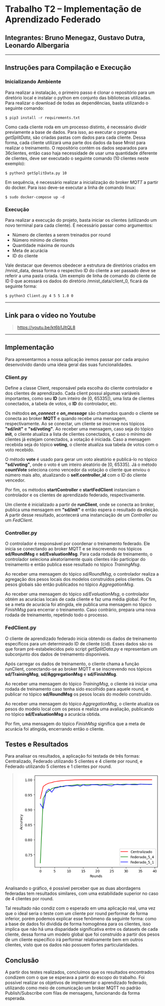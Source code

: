 # Trabalho T2 – Implementação de Aprendizado Federado
## Integrantes: Bruno Menegaz, Gustavo Dutra, Leonardo Albergaria
---
## **Instruções para Compilação e Execução**

### **Inicializando Ambiente**

Para realizar a instalação, o primeiro passo é clonar o repositório para um diretório local e instalar o python em conjunto das bibliotecas utilizadas. Para realizar o download de todas as dependências, basta utilizando o seguinte comando:

```
$ pip3 install -r requirements.txt
```

Como cada cliente roda em um processo distinto, é necessário dividir previamente a base de dados. Para isso, ao executar o programa *getSplitData*, são criadas pastas com dados para cada cliente. Dessa forma, cada cliente utilizará uma parte dos dados da base Mnist para realizar o treinamento. O repositório contém os dados separados para 36clientes, então caso haja necessidade de usar uma quantidade diferente de clientes, deve ser executado o seguinte comando (10 clientes neste exemplo):

```
$ python3 getSplitData.py 10
```

Em sequência, é necessário realizar a inicialização do broker *MQTT* a partir do docker. Para isso deve-se executar a linha de comando linux:

```
$ sudo docker-compose up -d
```

### **Execução**

Para realizar a execução do projeto, basta iniciar os clientes (utilizando um novo terminal para cada cliente). É necessário passar como argumentos:
- Número de clientes a serem treinados por round
- Número mínimo de clientes
- Quantidade máxima de rounds
- Meta de acurácia
- ID do cliente

Vale destacar que devemos obedecer a estrutura de diretórios criados em /mnist_data, dessa forma o respectivo ID do cliente a ser passado deve se referir a uma pasta criada. Um exemplo de linha de comando do cliente de ID 0 que acessará os dados do diretório /mnist_data/client_0, ficará da seguinte forma:

```
$ python3 Client.py 4 5 5 1.0 0
```
---
## **Link para o vídeo no Youtube**

> https://youtu.be/kt6b1JltQL8

---
## **Implementação**

Para apresentarmos a nossa aplicação iremos passar por cada arquivo desenvolvido dando uma ideia geral das suas funcionalidades.

### **Client.py**

Define a classe Client, responsável pela escolha do cliente controlador e dos clientes de aprendizado. Cada client possui algumas variáveis importantes, como seu **ID** (um inteiro de [0, 65335]), uma lista de clientes conectados, a tabela de votos, o **ID** do controlador, etc.

Os métodos **_on_connect_** e **_on_message_** são chamados quando o cliente se conecta ao broker **MQTT** e quando recebe uma mensagem, respectivamente. Ao se conectar, um cliente se inscreve nos tópicos **"sd/init"** e **"sd/voting"**. Ao receber uma mensagem, caso seja do tópico **init**, o cliente atualiza a lista de clientes conectados, e caso o mínimo de clientes já estejam conectados, a votação é iniciada. Caso a mensagem recebida seja do tópico **voting**, o cliente atualiza sua tabela de votos com o voto recebido.

O método **vote** é usado para gerar um voto aleatório e publicá-lo no tópico **"sd/voting"**, onde o voto é um inteiro aleatório de [0, 65335]. Já o método **countVote** seleciona como vencedor da votação o cliente que enviou o número mais alto, atualizando o **self.controller_id** com o ID do cliente vencedor.

Por fim, os métodos **startController** e **startFedClient** instanciam o controlador e os clientes de aprendizado federado, respectivamente. 

Um cliente é inicializado a partir de **runClient**, onde se conecta ao broker, publica uma mensagem em **"sd/init"** e então espera o resultado da eleição. A partir desse resultado, acontecerá uma instanciação de um *Controller* ou um *FedClient*.

### **Controller.py**

O controlador é responsável por coordenar o treinamento federado. Ele inicia se conectando ao broker MQTT e se inscrevendo nos tópicos **sd/RoundMsg** e **sd/EvaluationMsg**. Para cada rodada de treinamento, o controlador seleciona aleatoriamente quais clientes irão participar do treinamento e então publica esse resultado no tópico *TrainingMsg*.

Ao receber uma mensagem do tópico *sd/RoundMsg*, o controlador realiza a agregação dos pesos locais dos modelos construídos pelos clientes. Os pesos globais são então publicados no tópico *AggregationMsg*.

Ao receber uma mensagem do tópico *sd/EvaluationMsg*, o controlador obtém as acurácias locais de cada cliente e faz uma média global. Por fim, se a meta de acurácia foi atingida, ele publica uma mensagem no tópico *FinishMsg* para encerrar o treinamento. Caso contrário, prepara uma nova rodada de treinamento, repetindo todo o processo.

### **FedClient.py**

O cliente de aprendizado federado inicia obtendo os dados de treinamento específicos para um determinado ID de cliente (cid). Esses dados são os que foram pré-estabelecidos pelo script *getSplitData.py* e representam um subconjunto dos dados de treinamento disponíveis.

Após carregar os dados de treinamento, o cliente chama a função runClient, conectando-se ao broker MQTT e se inscrevendo nos tópicos **sd/TrainingMsg**, **sd/AggregationMsg** e **sd/FinishMsg**.

Ao receber uma mensagem do tópico *TrainingMsg*, o cliente irá iniciar uma rodada de treinamento caso tenha sido escolhido para aquele round, e publicar no tópico **sd/RoundMsg** os pesos locais do modelo construído.

Ao receber uma mensagem do tópico *AggregationMsg*, o cliente atualiza os pesos do modelo local com os pesos e realiza uma avaliação, publicando no tópico **sd/EvaluationMsg** a acurácia obtida.

Por fim, uma mensagem do tópico *FinishMsg* significa que a meta de acurácia foi atingida, encerrando então o cliente.

## **Testes e Resultados**

Para analisar os resultados, a aplicação foi testada de três formas: Centralizado, Federado utilizando 5 clientes e 4 cliente por round, e Federado utilizando 5 clientes e 1 clientes por round.

> ![Imagem 1](images/acc_plot.png)

Analisando o gráfico, é possível perceber que as duas abordagens federadas tem resultados similares, com uma estabilidade superior no caso de 4 clientes por round.

Tal resultado não condiz com o esperado em uma aplicação real, uma vez que o ideal seria o teste com um cliente por round performar de forma inferior, porém podemos explicar esse fenômeno da seguinte forma: como a base de dados foi dividida de forma homogênea para os clientes, isso implica que não há uma disparidade significativa entre os datasets de cada cliente, dessa forma um modelo global que foi construído a partir dos pesos de um cliente específico irá performar relativamente bem em outros clientes, visto que os dados não possuem fortes particularidades.

## **Conclusão**

A partir dos testes realizados, concluímos que os resultados encontrados condizem com o que se esperava a partir do escopo do trabalho. Foi possível realizar os objetivos de implementar o aprendizado federado, utilizando como meio de comunicação um broker MQTT no padrão Publish/Subscribe com filas de mensagens, funcionando da forma esperada.